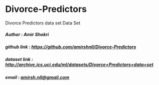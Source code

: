 # Divorce-Predictors
Divorce Predictors data set Data Set

##### Author : Amir Shokri
##### github link : https://github.com/amirshnll/Divorce-Predictors
##### dataset link : http://archive.ics.uci.edu/ml/datasets/Divorce+Predictors+data+set
##### email : amirsh.nll@gmail.com
